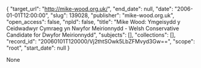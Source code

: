 {
  "target_url": "http://mike-wood.org.uk/", 
  "end_date": null, 
  "date": "2006-01-01T12:00:00", 
  "slug": 139028, 
  "publisher": "mike-wood.org.uk", 
  "open_access": false, 
  "npld": false, 
  "title": "Mike Wood: Ymgeisydd y Ceidwadwyr Cymraeg yn Nwyfor Meirionnydd - Welsh Conservative Candidate for Dwyfor Meirionnydd", 
  "subjects": [], 
  "collections": [], 
  "record_id": "20060101T120000/Vj2thtSOwk5LbZFMvyd3Gw==", 
  "scope": "root", 
  "start_date": null
}

None
